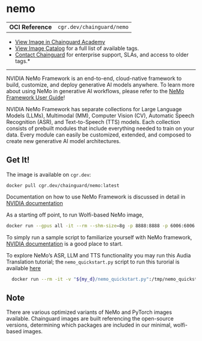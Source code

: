 <!--monopod:start-->
# nemo
| | |
| - | - |
| **OCI Reference** | `cgr.dev/chainguard/nemo` |


* [View Image in Chainguard Academy](https://edu.chainguard.dev/chainguard/chainguard-images/reference/nemo/overview/)
* [View Image Catalog](https://console.enforce.dev/images/catalog) for a full list of available tags.
* [Contact Chainguard](https://www.chainguard.dev/chainguard-images) for enterprise support, SLAs, and access to older tags.*

---
<!--monopod:end-->

<!--overview:start-->
NVIDIA NeMo Framework is an end-to-end, cloud-native framework to build, customize, and deploy generative AI models anywhere. To learn more about using NeMo in generative AI workflows, please refer to the [NeMo Framework User Guide](https://docs.nvidia.com/deeplearning/nemo/user-guide/docs/en/main/starthere/intro.html#:~:text=NVIDIA%20NeMo%20Framework,AI%20model%20architectures.)!

NVIDIA NeMo Framework has separate collections for Large Language Models (LLMs), Multimodal (MM), Computer Vision (CV), Automatic Speech Recognition (ASR), and Text-to-Speech (TTS) models. Each collection consists of prebuilt modules that include everything needed to train on your data. Every module can easily be customized, extended, and composed to create new generative AI model architectures.
<!--overview:end-->

<!--getting:start-->
## Get It!
The image is available on `cgr.dev`:

```
docker pull cgr.dev/chainguard/nemo:latest
```
<!--getting:end-->

<!--body:start-->
Documentation on how to use NeMo Framework is discussed in detail in [NVIDIA documentation](https://docs.nvidia.com/nemo-framework/user-guide/latest/index.html)

As a starting off point, to run Wolfi-based NeMo image,
``` bash 
docker run --gpus all -it --rm --shm-size=8g -p 8888:8888 -p 6006:6006 --ulimit memlock=-1 --ulimit stack=67108864 cgr.dev/chainguard/nemo:latest
```

To simply run a sample script to familiarize yourself with NeMo framework, [NVIDIA documentation](https://docs.nvidia.com/deeplearning/nemo/user-guide/docs/en/main/starthere/intro.html) is a good place to start.

To explore NeMo’s ASR, LLM and TTS functionality you may run this Audia Translation tutorial; the `nemo_quickstart.py` script to run this turorial is available [here](https://docs.nvidia.com/deeplearning/nemo/user-guide/docs/en/main/starthere/intro.html#quick-start-guide)

```bash
  docker run --rm -it -v "${my_d}/nemo_quickstart.py":/tmp/nemo_quickstart.py --name nemo-starter cgr.dev/chainguard/nemo:latest -c "python /tmp/nemo_quickstart.py"
```

## Note
There are various optimized variants of NeMo and PyTorch images available. Chainguard images are built referencing the open-source versions, determining which packages are included in our minimal, wolfi-based images.

<!--body:end-->
